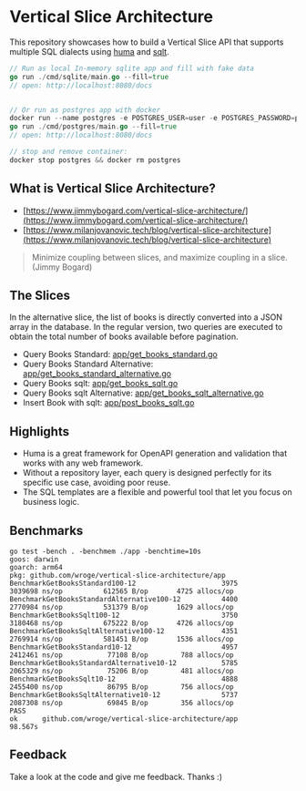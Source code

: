# Vertical Slice Architecture

This repository showcases how to build a Vertical Slice API that supports multiple SQL dialects using [huma](https://github.com/danielgtaylor/huma) and [sqlt](https://github.com/wroge/sqlt).

```go
// Run as local In-memory sqlite app and fill with fake data
go run ./cmd/sqlite/main.go --fill=true
// open: http://localhost:8080/docs


// Or run as postgres app with docker
docker run --name postgres -e POSTGRES_USER=user -e POSTGRES_PASSWORD=password -e POSTGRES_DB=db -p 5432:5432 -d postgres:16
go run ./cmd/postgres/main.go --fill=true
// open: http://localhost:8080/docs

// stop and remove container:
docker stop postgres && docker rm postgres
```

## What is Vertical Slice Architecture?

- [https://www.jimmybogard.com/vertical-slice-architecture/](https://www.jimmybogard.com/vertical-slice-architecture/)
- [https://www.milanjovanovic.tech/blog/vertical-slice-architecture](https://www.milanjovanovic.tech/blog/vertical-slice-architecture)

> Minimize coupling between slices, and maximize coupling in a slice. (Jimmy Bogard)

## The Slices

In the alternative slice, the list of books is directly converted into a JSON array in the database. In the regular version, two queries are executed to obtain the total number of books available before pagination.

- Query Books Standard: [app/get_books_standard.go](https://github.com/wroge/vertical-slice-architecture/blob/main/app/get_books_standard.go)
- Query Books Standard Alternative: [app/get_books_standard_alternative.go](https://github.com/wroge/vertical-slice-architecture/blob/main/app/get_books_standard_alternative.go)
- Query Books sqlt: [app/get_books_sqlt.go](https://github.com/wroge/vertical-slice-architecture/blob/main/app/get_books_sqlt.go)
- Query Books sqlt Alternative: [app/get_books_sqlt_alternative.go](https://github.com/wroge/vertical-slice-architecture/blob/main/app/get_books_sqlt_alternative.go)
- Insert Book with sqlt: [app/post_books_sqlt.go](https://github.com/wroge/vertical-slice-architecture/blob/main/app/post_books_sqlt.go)

## Highlights

- Huma is a great framework for OpenAPI generation and validation that works with any web framework.
- Without a repository layer, each query is designed perfectly for its specific use case, avoiding poor reuse.
- The SQL templates are a flexible and powerful tool that let you focus on business logic.

## Benchmarks

```
go test -bench . -benchmem ./app -benchtime=10s
goos: darwin
goarch: arm64
pkg: github.com/wroge/vertical-slice-architecture/app
BenchmarkGetBooksStandard100-12                     3975           3039698 ns/op          612565 B/op       4725 allocs/op
BenchmarkGetBooksStandardAlternative100-12          4400           2770984 ns/op          531379 B/op       1629 allocs/op
BenchmarkGetBooksSqlt100-12                         3750           3180468 ns/op          675222 B/op       4726 allocs/op
BenchmarkGetBooksSqltAlternative100-12              4351           2769914 ns/op          581451 B/op       1536 allocs/op
BenchmarkGetBooksStandard10-12                      4957           2412461 ns/op           77108 B/op        788 allocs/op
BenchmarkGetBooksStandardAlternative10-12           5785           2065329 ns/op           75206 B/op        481 allocs/op
BenchmarkGetBooksSqlt10-12                          4888           2455400 ns/op           86795 B/op        756 allocs/op
BenchmarkGetBooksSqltAlternative10-12               5737           2087308 ns/op           69845 B/op        356 allocs/op
PASS
ok      github.com/wroge/vertical-slice-architecture/app        98.567s
```

## Feedback

Take a look at the code and give me feedback. Thanks :)
